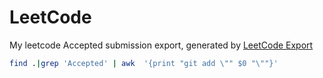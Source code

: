 # LeetCode
My leetcode Accepted submission export, generated by [LeetCode Export](https://github.com/NeverMendel/leetcode-export)

```bash
find .|grep 'Accepted' | awk  '{print "git add \"" $0 "\""}'
```
